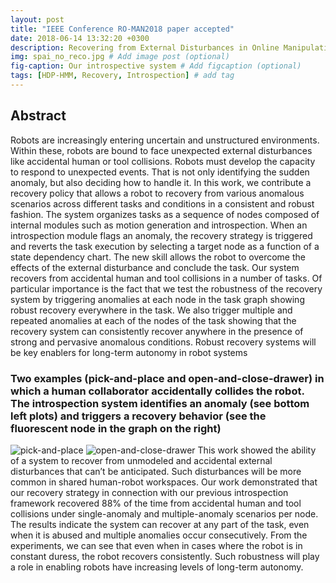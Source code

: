 ```yaml
---
layout: post
title: "IEEE Conference RO-MAN2018 paper accepted"
date: 2018-06-14 13:32:20 +0300
description: Recovering from External Disturbances in Online Manipulation through State-Dependent Revertive Recovery Policies
img: spai_no_reco.jpg # Add image post (optional)
fig-caption: Our introspective system # Add figcaption (optional)
tags: [HDP-HMM, Recovery, Introspection] # add tag
---
```

## Abstract
Robots are increasingly entering uncertain and unstructured environments. Within these, robots are bound to face unexpected external disturbances like accidental human or tool collisions. Robots must develop the capacity to respond to unexpected events. That is not only identifying the sudden anomaly, but also deciding how to handle it. In this work, we contribute a recovery policy that allows a robot to recovery from various anomalous scenarios across different tasks and conditions in a consistent and robust fashion. The system
organizes tasks as a sequence of nodes composed of internal modules such as motion generation and introspection. When an introspection module flags an anomaly, the recovery strategy is triggered and reverts the task execution by selecting a target node as a function of a state dependency chart. The new skill allows the robot to overcome the effects of the external disturbance and conclude the task. Our system recovers from accidental human and tool collisions in a number of tasks. Of particular importance is the fact that we test the robustness of the recovery system by triggering anomalies at each node in the task graph showing robust recovery everywhere in the task. We also trigger multiple and repeated anomalies at each of the nodes of the task showing that the recovery system can consistently recover anywhere in the presence of strong and pervasive anomalous conditions. Robust recovery systems will be key enablers for long-term autonomy in robot systems

### Two examples (pick-and-place and open-and-close-drawer) in which a human collaborator accidentally collides the robot. The introspection system identifies an anomaly (see bottom left plots) and triggers a recovery behavior (see the fluorescent node in the graph on the right)
![pick-and-place]({{site.baseurl}}/assets/img/pnp.jpg)
![open-and-close-drawer]({{site.baseurl}}/assets/img/open_drawer.jpg)
This work showed the ability of a system to recover from unmodeled and accidental external disturbances that can’t
be anticipated. Such disturbances will be more common in shared human-robot workspaces. Our work demonstrated
that our recovery strategy in connection with our previous introspection framework recovered 88% of the time from accidental human and tool collisions under single-anomaly and multiple-anomaly scenarios per node. The results indicate the
system can recover at any part of the task, even when it is abused and multiple anomalies occur consecutively. From the
experiments, we can see that even when in cases where the robot is in constant duress, the robot recovers consistently.
Such robustness will play a role in enabling robots have increasing levels of long-term autonomy.

